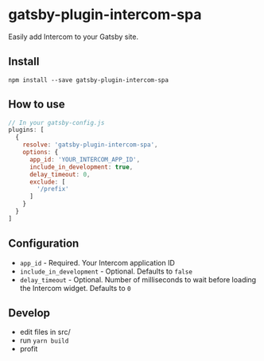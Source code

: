 # gatsby-plugin-intercom-spa

Easily add Intercom to your Gatsby site.

## Install
`npm install --save gatsby-plugin-intercom-spa`

## How to use

```javascript
// In your gatsby-config.js
plugins: [
  {
    resolve: 'gatsby-plugin-intercom-spa',
    options: {
      app_id: 'YOUR_INTERCOM_APP_ID',
      include_in_development: true,
      delay_timeout: 0,
      exclude: [
        '/prefix'
      ]
    }
  }
]
```

## Configuration

- `app_id` - Required. Your Intercom application ID
- `include_in_development` - Optional. Defaults to `false`
- `delay_timeout` - Optional. Number of milliseconds to wait before loading the Intercom widget. Defaults to `0`

## Develop

- edit files in src/
- run `yarn build`
- profit
